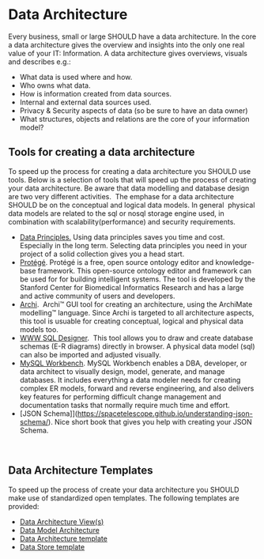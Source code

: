 # Data Architecture


Every business, small or large SHOULD have a data architecture. In the
core a data architecture gives the overview and insights into the only
one real value of your IT: Information. A data architecture gives
overviews, visuals and describes e.g.:

-   What data is used where and how.
-   Who owns what data.
-   How is information created from data sources.
-   Internal and external data sources used.
-   Privacy & Security aspects of data (so be sure to have an
    data owner)
-   What structures, objects and relations are the core of your
    information model?

Tools for creating a data architecture
--------------------------------------

To speed up the process for creating a data architecture you SHOULD use
tools. Below is a selection of tools that will speed up the process of
creating your data architecture. Be aware that data modelling and
database design are two very different activities.  The emphase for a
data architecture SHOULD be on the conceptual and logical data models.
In general  physical data models are related to the sql or nosql storage
engine used, in combination with scalability(performance) and security
requirements.

-   [Data Principles.](https://nocomplexity.com/data-principles/) Using
    data principles saves you time and cost. Especially in the
    long term. Selecting data principles you need in your project of a
    solid collection gives you a head start.
-   [Protégé](http://protege.stanford.edu/). Protégé is a free, open
    source ontology editor and knowledge-base framework. This
    open-source ontology editor and framework can be used for for
    building intelligent systems. The tool is developed by the Stanford
    Center for Biomedical Informatics Research and has a large and
    active community of users and developers.
-   [Archi](http://www.archimatetool.com/).  Archi™ GUI tool for
    creating an architecture, using the ArchiMate modelling™ language.
    Since Archi is targeted to all architecture aspects, this tool is
    usuable for creating conceptual, logical and physical data
    models too.
-   [<span class="repository-meta-content">WWW SQL
    Designer</span>](https://github.com/ondras/wwwsqldesigner).  This
    tool allows you to draw and create database schemas (E-R diagrams)
    directly in browser. A physical data model (sql) can also be
    imported and adjusted visually.
-   [MySQL Workbench](http://www.mysql.com/products/workbench/). MySQL
    Workbench enables a DBA, developer, or data architect to visually
    design, model, generate, and manage databases. It includes
    everything a data modeler needs for creating complex ER models,
    forward and reverse engineering, and also delivers key features for
    performing difficult change management and documentation tasks that
    normally require much time and effort.
-   [JSON Schema]](https://spacetelescope.github.io/understanding-json-schema/). Nice short book that gives you help with creating your JSON Schema.    

 

Data Architecture Templates
---------------------------

To speed up the process of create your data architecture you SHOULD make
use of standardized open templates. The following templates are
provided:

-   [Data
    Architecture View(s)](https://nocomplexity.com/data-architecture-views/)
-   [Data Model
    Architecture](https://nocomplexity.com/data-model-architecture/)
-   [Data Architecture
    template](https://nocomplexity.com/basic-data-architecture-template/)
-   [Data Store template](https://nocomplexity.com/data-store-template/)
